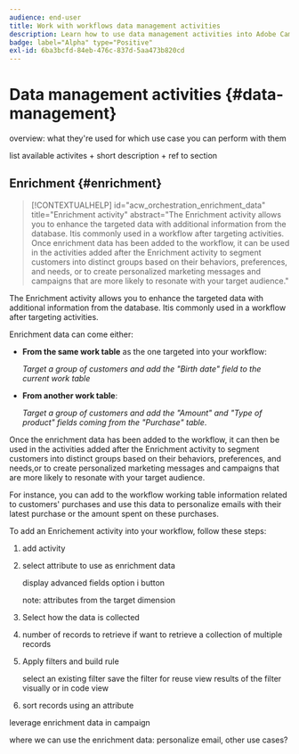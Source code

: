 ```yaml
---
audience: end-user
title: Work with workflows data management activities
description: Learn how to use data management activities into Adobe Campaign Web workflows
badge: label="Alpha" type="Positive"
exl-id: 6ba3bcfd-84eb-476c-837d-5aa473b820cd
---
```

# Data management activities {#data-management}

overview: what they're used for
which use case you can perform with them

list available activites + short description + ref to section

## Enrichment {#enrichment}

>[!CONTEXTUALHELP]
>id="acw_orchestration_enrichment_data"
>title="Enrichment activity"
>abstract="The Enrichment activity allows you to enhance the targeted data with additional information from the database. Itis commonly used in a workflow after targeting activities.<br/>Once enrichment data has been added to the workflow, it can be used in the activities added after the Enrichment activity to segment customers into distinct groups based on their behaviors, preferences, and needs, or to create personalized marketing messages and campaigns that are more likely to resonate with your target audience."

The Enrichment activity allows you to enhance the targeted data with additional information from the database. Itis commonly used in a workflow after targeting activities.

Enrichment data can come either:

* **From the same work table** as the one targeted into your workflow:

    *Target a group of customers and add the "Birth date" field to the current work table*

* **From another work table**:

    *Target a group of customers and add the "Amount" and "Type of product" fields coming from the "Purchase" table*.

Once the enrichment data has been added to the workflow, it can then be used in the activities added after the Enrichment activity to segment customers into distinct groups based on their behaviors, preferences, and needs,or to create personalized marketing messages and campaigns that are more likely to resonate with your target audience.

For instance, you can add to the workflow working table information related to customers' purchases and use this data to personalize emails with their latest purchase or the amount spent on these purchases.

To add an Enrichement activity into your workflow, follow these steps:

1. add activity
1. select attribute to use as enrichment data

    display advanced fields option
    i button

    note: attributes from the target dimension

1. Select how the data is collected
1. number of records to retrieve if want to retrieve a collection of multiple records
1. Apply filters and build rule

    select an existing filter
    save the filter for reuse
    view results of the filter visually or in code view

1. sort records using an attribute

leverage enrichment data in campaign

where we can use the enrichment data: personalize email, other use cases?

